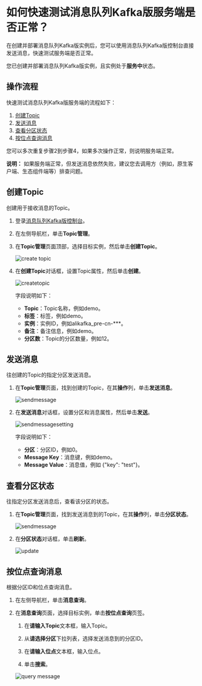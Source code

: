 # 如何快速测试消息队列Kafka版服务端是否正常？

在创建并部署消息队列Kafka版实例后，您可以使用消息队列Kafka版控制台直接发送消息，快速测试服务端是否正常。

您已创建并部署消息队列Kafka版实例，且实例处于**服务中**状态。

## 操作流程

快速测试消息队列Kafka版服务端的流程如下：

1.  [创建Topic](#section_jax_bs9_o5x)
2.  [发送消息](#section_ldk_ge6_y1v)
3.  [查看分区状态](#section_cyx_ddi_5vi)
4.  [按位点查询消息](#section_tar_w7j_afd)

您可以多次重复步骤2到步骤4，如果多次操作正常，则说明服务端正常。

**说明：** 如果服务端正常，但发送消息依然失败，建议您去调用方（例如，原生客户端、生态组件端等）排查问题。

## 创建Topic

创建用于接收消息的Topic。

1.  登录[消息队列Kafka版控制台](https://kafka.console.aliyun.com/)。

2.  在左侧导航栏，单击**Topic管理**。

3.  在**Topic管理**页面顶部，选择目标实例，然后单击**创建Topic**。

    ![create topic](https://static-aliyun-doc.oss-accelerate.aliyuncs.com/assets/img/zh-CN/2606119951/p87665.png)

4.  在**创建Topic**对话框，设置Topic属性，然后单击**创建**。

    ![createtopic](https://static-aliyun-doc.oss-accelerate.aliyuncs.com/assets/img/zh-CN/2606119951/p87632.png)

    字段说明如下：

    -   **Topic**：Topic名称，例如demo。
    -   **标签**：标签，例如demo。
    -   **实例**：实例ID，例如alikafka\_pre-cn-\*\*\*。
    -   **备注**：备注信息，例如demo。
    -   **分区数**：Topic的分区数量，例如12。

## 发送消息

往创建的Topic的指定分区发送消息。

1.  在**Topic管理**页面，找到创建的Topic，在其**操作**列，单击**发送消息**。

    ![sendmessage](https://static-aliyun-doc.oss-accelerate.aliyuncs.com/assets/img/zh-CN/2606119951/p87667.png)

2.  在**发送消息**对话框，设置分区和消息属性，然后单击**发送**。

    ![sendmessagesetting](https://static-aliyun-doc.oss-accelerate.aliyuncs.com/assets/img/zh-CN/2606119951/p87671.png)

    字段说明如下：

    -   **分区**：分区ID，例如0。
    -   **Message Key**：消息键，例如demo。
    -   **Message Value**：消息值，例如 \{"key": "test"\}。

## 查看分区状态

往指定分区发送消息后，查看该分区的状态。

1.  在**Topic管理**页面，找到发送消息到的Topic，在其**操作**列，单击**分区状态**。

    ![sendmessage](https://static-aliyun-doc.oss-accelerate.aliyuncs.com/assets/img/zh-CN/2606119951/p87667.png)

2.  在**分区状态**对话框，单击**刷新**。

    ![update](https://static-aliyun-doc.oss-accelerate.aliyuncs.com/assets/img/zh-CN/2606119951/p87686.png)


## 按位点查询消息

根据分区ID和位点查询消息。

1.  在左侧导航栏，单击**消息查询**。

2.  在**消息查询**页面，选择目标实例，单击**按位点查询**页签。

    1.  在**请输入Topic**文本框，输入Topic。

    2.  从**请选择分区**下拉列表，选择发送消息到的分区ID。

    3.  在**请输入位点**文本框，输入位点。

    4.  单击**搜索**。

    ![query message](https://static-aliyun-doc.oss-accelerate.aliyuncs.com/assets/img/zh-CN/3606119951/p87737.png)


